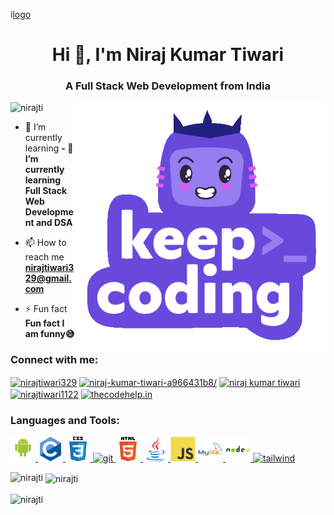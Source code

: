  i[logo](https://user-images.githubusercontent.com/121122397/216614878-411f6178-defa-4330-ba48-16db1cc92830.png)
<h1 align="center">Hi 👋, I'm Niraj Kumar Tiwari</h1>
<h3 align="center">A Full Stack Web Development from India</h3>

<img align="right" alt="coding" width="400" src="https://github.com/03prashantpk/03prashantpk/blob/main/assets/keep_coding.gif?raw=true">

<p align="left"> <img src="https://komarev.com/ghpvc/?username=nirajti&label=Profile%20views&color=0e75b6&style=flat" alt="nirajti" /> </p>

- 🌱 I’m currently learning **- 🌱 I’m currently learning Full Stack Web Development and DSA**

- 📫 How to reach me **nirajtiwari329@gmail.com**

- ⚡ Fun fact **Fun fact I am funny😅**

<h3 align="left">Connect with me:</h3>
<p align="left">
<a href="https://twitter.com/nirajtiwari329" target="blank"><img align="center" src="https://raw.githubusercontent.com/rahuldkjain/github-profile-readme-generator/master/src/images/icons/Social/twitter.svg" alt="nirajtiwari329" height="30" width="40" /></a>
<a href="https://linkedin.com/in/niraj-kumar-tiwari-a966431b8/" target="blank"><img align="center" src="https://raw.githubusercontent.com/rahuldkjain/github-profile-readme-generator/master/src/images/icons/Social/linked-in-alt.svg" alt="niraj-kumar-tiwari-a966431b8/" height="30" width="40" /></a>
<a href="https://fb.com/niraj kumar tiwari" target="blank"><img align="center" src="https://raw.githubusercontent.com/rahuldkjain/github-profile-readme-generator/master/src/images/icons/Social/facebook.svg" alt="niraj kumar tiwari" height="30" width="40" /></a>
<a href="https://instagram.com/nirajtiwari1122" target="blank"><img align="center" src="https://raw.githubusercontent.com/rahuldkjain/github-profile-readme-generator/master/src/images/icons/Social/instagram.svg" alt="nirajtiwari1122" height="30" width="40" /></a>
<a href="https://www.topcoder.com/members/thecodehelp.in" target="blank"><img align="center" src="https://raw.githubusercontent.com/rahuldkjain/github-profile-readme-generator/master/src/images/icons/Social/topcoder.svg" alt="thecodehelp.in" height="30" width="40" /></a>
</p>

<h3 align="left">Languages and Tools:</h3>
<p align="left"> <a href="https://developer.android.com" target="_blank" rel="noreferrer"> <img src="https://raw.githubusercontent.com/devicons/devicon/master/icons/android/android-original-wordmark.svg" alt="android" width="40" height="40"/> </a> <a href="https://www.cprogramming.com/" target="_blank" rel="noreferrer"> <img src="https://raw.githubusercontent.com/devicons/devicon/master/icons/c/c-original.svg" alt="c" width="40" height="40"/> </a> <a href="https://www.w3schools.com/css/" target="_blank" rel="noreferrer"> <img src="https://raw.githubusercontent.com/devicons/devicon/master/icons/css3/css3-original-wordmark.svg" alt="css3" width="40" height="40"/> </a> <a href="https://git-scm.com/" target="_blank" rel="noreferrer"> <img src="https://www.vectorlogo.zone/logos/git-scm/git-scm-icon.svg" alt="git" width="40" height="40"/> </a> <a href="https://www.w3.org/html/" target="_blank" rel="noreferrer"> <img src="https://raw.githubusercontent.com/devicons/devicon/master/icons/html5/html5-original-wordmark.svg" alt="html5" width="40" height="40"/> </a> <a href="https://www.java.com" target="_blank" rel="noreferrer"> <img src="https://raw.githubusercontent.com/devicons/devicon/master/icons/java/java-original.svg" alt="java" width="40" height="40"/> </a> <a href="https://developer.mozilla.org/en-US/docs/Web/JavaScript" target="_blank" rel="noreferrer"> <img src="https://raw.githubusercontent.com/devicons/devicon/master/icons/javascript/javascript-original.svg" alt="javascript" width="40" height="40"/> </a> <a href="https://www.mysql.com/" target="_blank" rel="noreferrer"> <img src="https://raw.githubusercontent.com/devicons/devicon/master/icons/mysql/mysql-original-wordmark.svg" alt="mysql" width="40" height="40"/> </a> <a href="https://nodejs.org" target="_blank" rel="noreferrer"> <img src="https://raw.githubusercontent.com/devicons/devicon/master/icons/nodejs/nodejs-original-wordmark.svg" alt="nodejs" width="40" height="40"/> </a> <a href="https://tailwindcss.com/" target="_blank" rel="noreferrer"> <img src="https://www.vectorlogo.zone/logos/tailwindcss/tailwindcss-icon.svg" alt="tailwind" width="40" height="40"/> </a> </p>

<p><img align="left" src="https://github-readme-stats.vercel.app/api/top-langs?username=nirajti&show_icons=true&locale=en&layout=compact" alt="nirajti" /></p>

<p>&nbsp;<img align="center" src="https://github-readme-stats.vercel.app/api?username=nirajti&show_icons=true&locale=en" alt="nirajti" /></p>

<p><img align="center" src="https://github-readme-streak-stats.herokuapp.com/?user=nirajti&" alt="nirajti" /></p>
